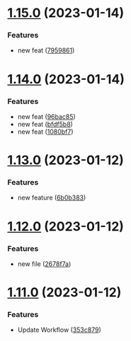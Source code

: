 # [1.15.0](https://github.com/JayNg96/ReleasesFlow/compare/v1.14.0...v1.15.0) (2023-01-14)


### Features

* new feat ([7959861](https://github.com/JayNg96/ReleasesFlow/commit/79598610a316d8a10d6aaa35d310af6dc4d1940f))



# [1.14.0](https://github.com/JayNg96/ReleasesFlow/compare/v1.13.0...v1.14.0) (2023-01-14)


### Features

* new feat ([96bac85](https://github.com/JayNg96/ReleasesFlow/commit/96bac85d4dd42549c4e88a9c7e611d75070c9c03))
* new feat ([bfdf5b8](https://github.com/JayNg96/ReleasesFlow/commit/bfdf5b80989ddeadaa6006af2bb3d4a88ff7808d))
* new feat ([1080bf7](https://github.com/JayNg96/ReleasesFlow/commit/1080bf7bf7a24af509619d01a50d6d6e2e805f40))



# [1.13.0](https://github.com/JayNg96/ReleasesFlow/compare/v1.12.0...v1.13.0) (2023-01-12)


### Features

* new feature ([6b0b383](https://github.com/JayNg96/ReleasesFlow/commit/6b0b3837efac4fc2747b3cc4ffd6bd4ddbe7a301))



# [1.12.0](https://github.com/JayNg96/ReleasesFlow/compare/v1.11.0...v1.12.0) (2023-01-12)


### Features

* new file ([2678f7a](https://github.com/JayNg96/ReleasesFlow/commit/2678f7a2b6c369882d6413b52ae25316f2ceedfc))



# [1.11.0](https://github.com/JayNg96/ReleasesFlow/compare/v1.10.0...v1.11.0) (2023-01-12)


### Features

* Update Workflow ([353c879](https://github.com/JayNg96/ReleasesFlow/commit/353c8792d29ddc6340f04ef77f6b378088a34d94))



